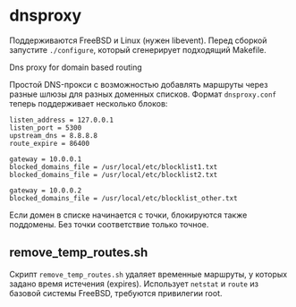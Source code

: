 # dnsproxy

Поддерживаются FreeBSD и Linux (нужен libevent). Перед сборкой запустите `./configure`, который сгенерирует подходящий Makefile.

Dns proxy for domain based routing

Простой DNS-прокси с возможностью добавлять маршруты через разные шлюзы для
разных доменных списков. Формат `dnsproxy.conf` теперь поддерживает несколько
блоков:

```
listen_address = 127.0.0.1
listen_port = 5300
upstream_dns = 8.8.8.8
route_expire = 86400

gateway = 10.0.0.1
blocked_domains_file = /usr/local/etc/blocklist1.txt
blocked_domains_file = /usr/local/etc/blocklist2.txt

gateway = 10.0.0.2
blocked_domains_file = /usr/local/etc/blocklist_other.txt
```

Если домен в списке начинается с точки, блокируются также поддомены. Без точки
соответствие только точное.

## remove_temp_routes.sh

Скрипт `remove_temp_routes.sh` удаляет временные маршруты, у которых задано
время истечения (expires). Использует `netstat` и `route` из базовой системы
FreeBSD, требуются привилегии root.

